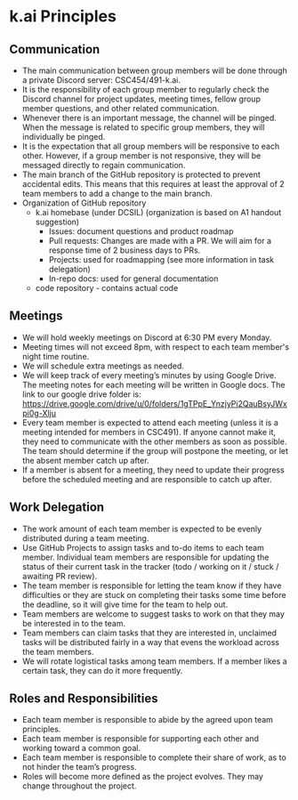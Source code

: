 # k.ai Principles

## Communication
- The main communication between group members will be done through a private Discord server: CSC454/491-k.ai.
- It is the responsibility of each group member to regularly check the Discord channel for project updates, meeting times, fellow group member questions, and other related communication.
- Whenever there is an important message, the channel will be pinged. When the message is related to specific group members, they will individually be pinged.
- It is the expectation that all group members will be responsive to each other. However, if a group member is not responsive, they will be messaged directly to regain communication. 
- The main branch of the GitHub repository is protected to prevent accidental edits. This means that this requires at least the approval of 2 team members to add a change to the main branch.
- Organization of GitHub repository
  - k.ai homebase (under DCSIL) (organization is based on A1 handout suggestion)
      - Issues: document questions and product roadmap
      - Pull requests: Changes are made with a PR. We will aim for a response time of 2 business days to PRs.
      - Projects: used for roadmapping (see more information in task delegation)
      - In-repo docs: used for general documentation
  - code repository - contains actual code

## Meetings
- We will hold weekly meetings on Discord at 6:30 PM every Monday.
- Meeting times will not exceed 8pm, with respect to each team member's night time routine.
- We will schedule extra meetings as needed.
- We will keep track of every meeting’s minutes by using Google Drive. The meeting notes for each meeting will be written in Google docs. The link to our google drive folder is: https://drive.google.com/drive/u/0/folders/1gTPpE_YnzjyPi2QauBsyJWxpi0g-Xlju
- Every team member is expected to attend each meeting (unless it is a meeting intended for members in CSC491). If anyone cannot make it, they need to communicate with the other members as soon as possible. The team should determine if the group will postpone the meeting, or let the absent member catch up after.
- If a member is absent for a meeting, they need to update their progress before the scheduled meeting and are responsible to catch up after.

## Work Delegation
- The work amount of each team member is expected to be evenly distributed during a team meeting.
- Use GitHub Projects to assign tasks and to-do items to each team member. Individual team members are responsible for updating the status of their current task in the tracker (todo / working on it / stuck / awaiting PR review).
- The team member is responsible for letting the team know if they have difficulties or they are stuck on completing their tasks some time before the deadline, so it will give time for the team to help out.
- Team members are welcome to suggest tasks to work on that they may be interested in to the team.
- Team members can claim tasks that they are interested in, unclaimed tasks will be distributed fairly in a way that evens the workload across the team members.
- We will rotate logistical tasks among team members. If a member likes a certain task, they can do it more frequently.

## Roles and Responsibilities
- Each team member is responsible to abide by the agreed upon team principles.
- Each team member is responsible for supporting each other and working toward a common goal.
- Each team member is responsible to complete their share of work, as to not hinder the team’s progress.
- Roles will become more defined as the project evolves. They may change throughout the project.
